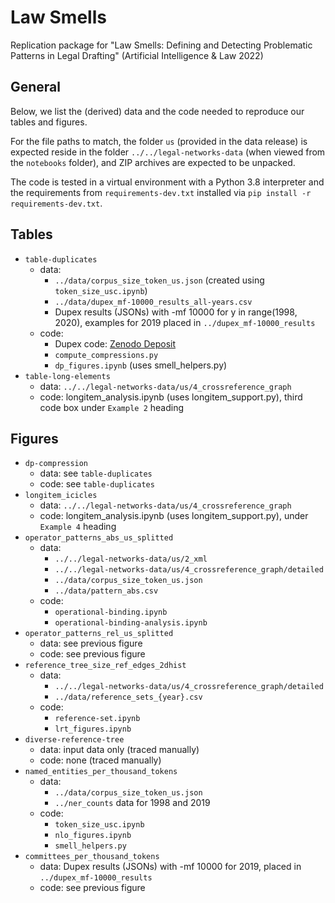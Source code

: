 # Law Smells
Replication package for "Law Smells: Defining and Detecting Problematic Patterns in Legal Drafting" (Artificial Intelligence &amp; Law 2022)

## General

Below, we list the (derived) data and the code needed to reproduce our tables and figures.

For the file paths to match, the folder `us` (provided in the data release) is expected reside in the folder `../../legal-networks-data` (when viewed from the `notebooks` folder), and ZIP archives are expected to be unpacked.

The code is tested in a virtual environment with a Python 3.8 interpreter and the requirements from `requirements-dev.txt` installed via `pip install -r requirements-dev.txt`.

## Tables

- `table-duplicates`
  - data:
    - `../data/corpus_size_token_us.json` (created using `token_size_usc.ipynb`)
    - `../data/dupex_mf-10000_results_all-years.csv`
    - Dupex results (JSONs) with -mf 10000 for y in range(1998, 2020), examples for 2019 placed in `../dupex_mf-10000_results`
  - code:
    - Dupex code: [Zenodo Deposit](https://doi.org/10.5281/zenodo.5534329) 
    - `compute_compressions.py`
    - `dp_figures.ipynb` (uses smell_helpers.py)
- `table-long-elements`
  - data: `../../legal-networks-data/us/4_crossreference_graph`
  - code: longitem_analysis.ipynb (uses longitem_support.py), third code box under `Example 2` heading

## Figures

- `dp-compression`
  - data: see `table-duplicates`
  - code: see `table-duplicates`
- `longitem_icicles`
  - data: `../../legal-networks-data/us/4_crossreference_graph`
  - code: longitem_analysis.ipynb (uses longitem_support.py), under `Example 4`
    heading
- `operator_patterns_abs_us_splitted`
  - data:
    - `../../legal-networks-data/us/2_xml`
    - `../../legal-networks-data/us/4_crossreference_graph/detailed`
    - `../data/corpus_size_token_us.json`
    - `../data/pattern_abs.csv`
  - code:
    - `operational-binding.ipynb`
    - `operational-binding-analysis.ipynb`
- `operator_patterns_rel_us_splitted`
  - data: see previous figure
  - code: see previous figure
- `reference_tree_size_ref_edges_2dhist`
  - data:
    - `../../legal-networks-data/us/4_crossreference_graph/detailed`
    - `../data/reference_sets_{year}.csv`
  - code:
    - `reference-set.ipynb`
    - `lrt_figures.ipynb`
- `diverse-reference-tree`
  - data: input data only (traced manually)
  - code: none (traced manually)
- `named_entities_per_thousand_tokens`
  - data:
    - `../data/corpus_size_token_us.json`
    - `../ner_counts` data for 1998 and 2019
  - code:
    - `token_size_usc.ipynb`
    - `nlo_figures.ipynb`
    - `smell_helpers.py`
- `committees_per_thousand_tokens`
  - data: Dupex results (JSONs) with -mf 10000 for 2019, placed in `../dupex_mf-10000_results`
  - code: see previous figure
